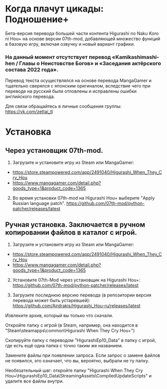 # Когда плачут цикады: Подношение+
Бета-версия перевода большей части контента Higurashi no Naku Koro ni Hou+ на основе версии 07th-mod, добавляющей множество функций в базовую игру, включая озвучку и новый вариант графики.
### На данный момент отсутствует перевод «Kamikashimashi-hen / Главы о Неистовстве Богов» и «Заседания актёрского состава 2022 года».

Перевод текста осуществлялся на основе перевода MangaGamer и тщательно сверялся с японским оригиналом, вследствие чего при переводе на русский были отловлены и исправлены ошибки английского перевода.

Для связи обращайтесь в личные сообщения группы: https://vk.com/zettai_tl

# Установка
## Через установщик 07th-mod.

1. Загрузите и установите игру из Steam или MangaGamer:

* https://store.steampowered.com/app/2491040/Higurashi_When_They_Cry_Hou
* https://www.mangagamer.com/detail.php?goods_type=1&product_code=1365

2. Во время установки 07th-mod на Higurashi Hou+ выберите "Apply Russian language patch".
https://github.com/07th-mod/python-patcher/releases/latest

## Ручная установка. Заключается в ручном копировании файлов в каталог с игрой.

1. Загрузите и установите игру из Steam или MangaGamer:

* https://store.steampowered.com/app/2491040/Higurashi_When_They_Cry_Hou
* https://www.mangagamer.com/detail.php?goods_type=1&product_code=1365

2. Установите 07th-Mod через установщик на Higurashi Hou+:
https://github.com/07th-mod/python-patcher/releases/latest

2. Загрузите последнюю версию перевода (в репозитории версия перевода может быть устаревшей):
https://github.com/Airdrakis/Higurashi_Hou-ru/releases/latest

Извлеките архив, который вы только что скачали.

Откройте папку с игрой (в Steam, например, она находится в "Steam\steamapps\common\Higurashi When They Cry Hou+")

Скопируйте папку с переводом "HigurashiEp10_Data" в папку с игрой, где есть ещё одна папка с точно таким же названием.

Замените файлы при появлении запроса. Если запрос о замене файлов не появился, это означает, что вы, вероятно, выбрали не ту папку.

Необязательный шаг: откройте папку "Higurashi When They Cry Hou+\HigurashiEp10_Data\StreamingAssets\CompiledUpdateScripts" и удалите все файлы внутри.

